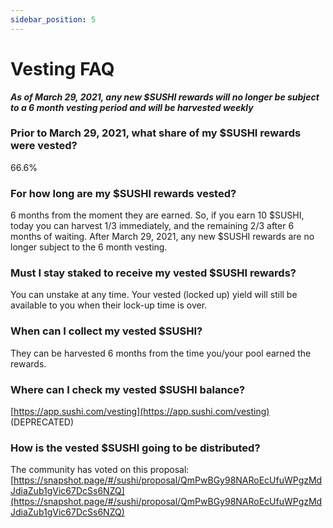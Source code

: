 ```yaml
---
sidebar_position: 5
---
```


# Vesting FAQ

**_As of March 29, 2021, any new $SUSHI rewards will no longer be subject to a 6 month vesting period and will be harvested weekly_**

### Prior to March 29, 2021, what share of my $SUSHI rewards were vested?

66.6%

### For how long are my $SUSHI rewards vested?

6 months from the moment they are earned. So, if you earn 10 $SUSHI, today you can harvest 1/3 immediately, and the remaining 2/3 after 6 months of waiting. After March 29, 2021, any new $SUSHI rewards are no longer subject to the 6 month vesting.

### Must I stay staked to receive my vested $SUSHI rewards?

You can unstake at any time. Your vested (locked up) yield will still be available to you when their lock-up time is over.

### When can I collect my vested $SUSHI?

They can be harvested 6 months from the time you/your pool earned the rewards.

### Where can I check my vested $SUSHI balance?

[https://app.sushi.com/vesting](https://app.sushi.com/vesting) (DEPRECATED)

### How is the vested $SUSHI going to be distributed?

The community has voted on this proposal: [https://snapshot.page/#/sushi/proposal/QmPwBGy98NARoEcUfuWPgzMdJdiaZub1gVic67DcSs6NZQ](https://snapshot.page/#/sushi/proposal/QmPwBGy98NARoEcUfuWPgzMdJdiaZub1gVic67DcSs6NZQ)
